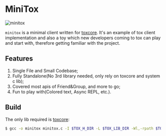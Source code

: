 # MiniTox

![minitox](https://raw.github.com/hqwrong/minitox/master/minitox.jpeg "minitox")

`minitox` is a minimal client written for
[toxcore](https://github.com/TokTok/c-toxcore). It's an example of tox client
implementation and also a toy which new developers coming to tox can play and
start with, therefore getting familiar with the project.

## Features

1. Single File and Small Codebase;
2. Fully Standalone(No 3rd library needed, only rely on toxcore and system c lib);
3. Covered most apis of Friend&Group, and more to go;
4. Fun to play with(Colored text, Async REPL, etc.).

## Build

The only lib required is [toxcore](https://github.com/TokTok/c-toxcore):

```sh
$ gcc -o minitox minitox.c -I $TOX_H_DIR -L $TOX_LIB_DIR -Wl,-rpath $TOX_LIB_DIR -ltoxcore
```
